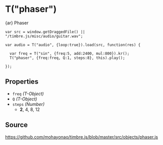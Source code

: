 T("phaser")
===========
{ar} Phaser

```timbre
var src = window.getDraggedFile() || "/timbre.js/misc/audio/guitar.wav";

var audio = T("audio", {loop:true}).load(src, function(res) {
  
  var freq = T("sin", {freq:5, add:2400, mul:800}).kr();
  T("phaser", {freq:freq, Q:1, steps:8}, this).play();
  
});
```

## Properties ##
- `freq` _(T-Object)_
- `Q` _(T-Object)_
- `steps` _(Number)_
  - **2**, 4, 8, 12

## Source ##
https://github.com/mohayonao/timbre.js/blob/master/src/objects/phaser.js
